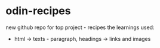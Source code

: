 # odin-recipes
new github repo for top project - recipes
the learnings used:
- html
-> texts - paragraph, headings
-> links and images
